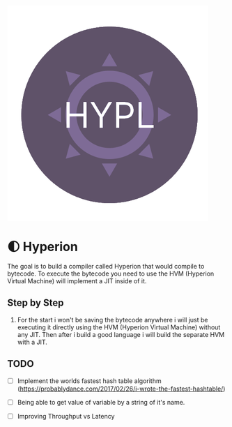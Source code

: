 ![Logo](logo/logo.png)

# 🌓 Hyperion

The goal is to build a compiler called Hyperion that would compile to bytecode.
To execute the bytecode you need to use the HVM (Hyperion Virtual Machine) will implement a JIT inside of it.

## Step by Step

1. For the start i won't be saving the bytecode anywhere i will just be executing it directly using the HVM (Hyperion Virtual Machine) without any JIT. Then after i build a good language i will build the separate HVM with a JIT.

## TODO

- [ ] Implement the worlds fastest hash table algorithm (https://probablydance.com/2017/02/26/i-wrote-the-fastest-hashtable/)

- [ ] Being able to get value of variable by a string of it's name.

- [ ] Improving Throughput vs Latency


